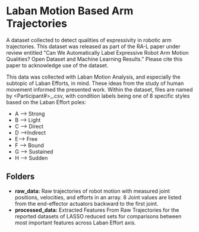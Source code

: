 # Laban Motion Based Arm Trajectories
A dataset collected to detect qualities of expressivity in robotic arm trajectories. This dataset was released as part of the RA-L paper under review entitled "Can We Automatically Label Expressive Robot Arm Motion Qualities? Open Dataset and Machine Learning Results." Please cite this paper to acknowledge use of the dataset.

This data was collected with Laban Motion Analysis, and especially the subtopic of Laban Efforts, in mind. These ideas from the study of human movement informed the presented work. Within the dataset, files are named by <Participant#>_<Condition>.csv, with condition labels being one of 8 specific styles based on the Laban Effort poles: 
- A --> Strong
- B --> Light
- C --> Direct
- D -->Indirect
- E--> Free
- F --> Bound
- G --> Sustained 
- H --> Sudden

## Folders
- **raw_data:** Raw trajectories of robot motion with measured joint positions, velocities, and efforts in an array. 8 Joint values are listed from the end-effector actuators backward to the first joint.     
- **processed_data:** Extracted Features From Raw Trajectories for the reported datasets of LASSO reduced sets for comparisons between most important features across Laban Effort axis.

